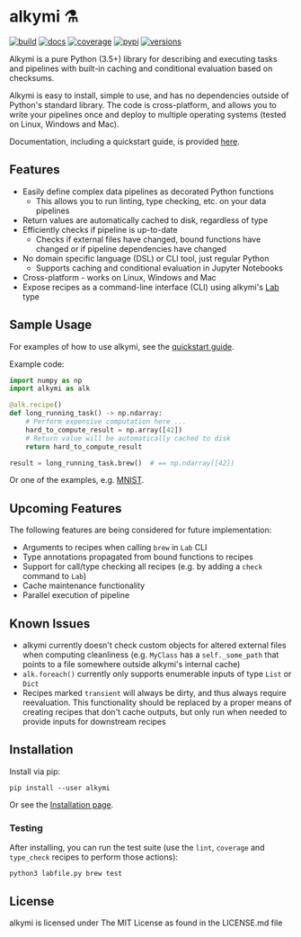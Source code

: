 # alkymi ⚗️

[![build](https://github.com/MathiasStokholm/alkymi/workflows/build/badge.svg?branch=master)](https://github.com/MathiasStokholm/alkymi/actions?query=workflow%3Abuild)
[![docs](https://readthedocs.org/projects/alkymi/badge/?version=latest)](https://alkymi.readthedocs.io/en/latest/?badge=latest)
[![coverage](https://codecov.io/gh/MathiasStokholm/alkymi/branch/develop/graph/badge.svg?token=L0DTW805NL)](https://codecov.io/gh/MathiasStokholm/alkymi)
[![pypi](https://img.shields.io/pypi/v/alkymi.svg)](https://pypi.org/project/alkymi)
[![versions](https://img.shields.io/pypi/pyversions/alkymi.svg)](https://pypi.org/project/alkymi)

Alkymi is a pure Python (3.5+) library for describing and executing tasks and pipelines with built-in caching and
conditional evaluation based on checksums.

Alkymi is easy to install, simple to use, and has no dependencies outside of Python's standard library. The code is
cross-platform, and allows you to write your pipelines once and deploy to multiple operating systems (tested on Linux,
Windows and Mac).

Documentation, including a quickstart guide, is provided [here](https://alkymi.readthedocs.io/en/latest/).

## Features
* Easily define complex data pipelines as decorated Python functions
  * This allows you to run linting, type checking, etc. on your data pipelines
* Return values are automatically cached to disk, regardless of type
* Efficiently checks if pipeline is up-to-date
  * Checks if external files have changed, bound functions have changed or if pipeline dependencies have changed
* No domain specific language (DSL) or CLI tool, just regular Python
  * Supports caching and conditional evaluation in Jupyter Notebooks
* Cross-platform - works on Linux, Windows and Mac
* Expose recipes as a command-line interface (CLI) using alkymi's
[Lab](https://alkymi.readthedocs.io/en/latest/examples/command_line.html) type

## Sample Usage
For examples of how to use alkymi, see the
[quickstart guide](https://alkymi.readthedocs.io/en/latest/getting_started/quick_start.html).

Example code:
```python
import numpy as np
import alkymi as alk

@alk.recipe()
def long_running_task() -> np.ndarray:
    # Perform expensive computation here ...
    hard_to_compute_result = np.array([42])
    # Return value will be automatically cached to disk
    return hard_to_compute_result

result = long_running_task.brew()  # == np.ndarray([42])
```

Or one of the examples, e.g. [MNIST](https://alkymi.readthedocs.io/en/latest/examples/mnist.html).

## Upcoming Features
The following features are being considered for future implementation:
* Arguments to recipes when calling `brew` in `Lab` CLI
* Type annotations propagated from bound functions to recipes
* Support for call/type checking all recipes (e.g. by adding a `check` command to `Lab`)
* Cache maintenance functionality
* Parallel execution of pipeline

## Known Issues
* alkymi currently doesn't check custom objects for altered external files when computing cleanliness (e.g. `MyClass`
has a `self._some_path` that points to a file somewhere outside alkymi's internal cache)
* `alk.foreach()` currently only supports enumerable inputs of type `List` or `Dict`
* Recipes marked `transient` will always be dirty, and thus always require reevaluation. This functionality should be
replaced by a proper means of creating recipes that don't cache outputs, but only run when needed to provide inputs for
downstream recipes

## Installation
Install via pip:
```shell script
pip install --user alkymi
```

Or see the [Installation page](https://alkymi.readthedocs.io/en/latest/getting_started/installation.html).

### Testing
After installing, you can run the test suite (use the `lint`, `coverage` and `type_check` recipes to perform those
actions):
```shell script
python3 labfile.py brew test
```

## License
alkymi is licensed under The MIT License as found in the LICENSE.md file
